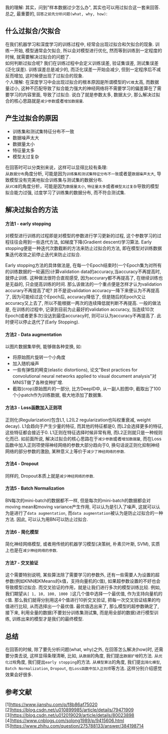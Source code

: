 我的理解: 其实，问到"样本数据过少怎么办", 其实也可以用过拟合这一套来回答. </br>
总之, 最重要的, `回答之前先分析问题(what, why, how)`: </br>
## 什么过拟合/欠拟合
在我们机器学习和深度学习的训练过程中, 经常会出现过拟合和欠拟合的现象. 训练一开始, 模型通常会欠拟合, 所以会对模型进行优化, 然而等到训练到一定程度的时候, 就需要解决过拟合的问题了. </br>
如何判断过拟合呢? 我们在训练过程中会定义训练误差, 验证集误差, 测试集误差(泛化误差). 训练误差总是减少的, 而泛化误差一开始会减少, 但到一定程序后不减反而增加, 这时候便出现了过拟合的现象. </br>
个人理解: 在深度学习中会出现过拟合的根本原因是所谓模型的`VC维`太高, 而数据量过小, 这种不匹配导致了拟合能力强大的神经网络将不需要学习的偏差算在了需要学习的内容里面, 导致了过拟合. 说白了就是参数太多, 数据太少, 那么解决过拟合的核心思路就是`减少参数`或者`增加数据量`. </br>

## 产生过拟合的原因
* 训练集和测试集特征分布不一致
* 数据噪声太大
* 数据量太小
* 特征量太多
* 模型太过复杂

在回答时可以分类别来说，这样可以显得比较有条理: </br>
从`数据分布`角度分析, 可能是因为`训练集和测试集特征分布不一致`或者是`数据噪声太大`, 导致模型没有完美地拟合训练集与测试集的数据分布. </br>
从`VC维`的角度分析，可能是因为`数据量太小`, `特征量太多`或者`模型太过复杂`导致的模型拟合能力过强, 过度学习了训练集的数据分布, 而不符合测试集. </br>

## 解决过拟合的方法
#### 方法1 - early stopping
对模型进行训练的过程即是对模型的参数进行学习更新的过程, 这个参数学习的过程往往会用到一些迭代方法, 如梯度下降(Gradient descent)学习算法. Early stopping便是一种迭代次数截断的方法来防止过拟合的方法, 即在模型对训练数据集迭代收敛之前停止迭代来防止过拟合. </br>

Early stopping方法的具体做法是, 在每一个Epoch结束时(一个Epoch集为对所有的训练数据的一轮遍历)计算validation data的accuracy,当accuracy不再提高时, 就停止训练. 这种做法很符合直观感受, 因为accurary都不再提高了, 在继续训练也是无益的, 只会提高训练的时间. 那么该做法的一个重点便是怎样才认为validation accurary不再提高了呢? 并不是说validation accuracy一降下来便认为不再提高了, 因为可能经过这个Epoch后, accuracy降低了, 但是随后的Epoch又让accuracy又上去了, 所以不能根据一两次的连续降低就判断不再提高. 一般的做法是, 在训练的过程中, 记录到目前为止最好的validation accuracy, 当连续10次Epoch(或者更多次)没达到最佳accuracy时, 则可以认为accuracy不再提高了. 此时便可以停止迭代了(Early Stopping). </br>

#### 方法2 - Data augmentation
以图片数据集举例, 能够做各种变换, 如:
* 将原始图片旋转一个小角度 
* 加入随机噪声
* 一些有弹性的畸变(elastic distortions), 论文"Best practices for convolutional neural networks applied to visual document analysis"对MNIST做了各种变种扩增. 
* 截取(crop)原始图片的一部分, 比方DeepID中, 从一副人脸图中, 截取出了100个小patch作为训练数据, 极大地添加了数据集. 

#### 方法3 - Loss函数加入正则项
正则化(Regularization)包含L1, L2(L2 regularization也叫权重衰减, weight decay). 
L1会趋向于产生少量的特征, 而其他的特征都是0, 而L2会选择更多的特征, 这些特征都会接近于0. L1正则在特征选择时候非常有用, 而L2正则就只是一种规则化而已. 
如前面所说, 解决过拟合的核心思路在于`减少参数`或者`增加数据量`, 而在Loss函数中加入正则项使得神经网络的参数大部分趋向于0, 换句话说正则化抑制神经网络的部分参数的激励, 某种意义上等价于`减少了神经网络的参数`. </br>

#### 方法4 - Dropout
同样的, Dropout本质上就是`减少神经网络的参数`. </br>

#### 方法5 - Batch Normalization
BN每次的mini-batch的数据都不一样, 但是每次的mini-batch的数据都会对moving mean和moving variance产生作用, 可以认为是引入了噪声, 这就可以认为是进行了`data augmentation`, 而`data augmentation`被认为是防止过拟合的一种方法. 因此, 可以认为用BN可以防止过拟合. </br>

#### 方法6 - 简化模型
简化神经网络模型, 或者用传统的机器学习模型(决策树, 朴素贝叶斯, SVM), 实质上也是在`减少神经网络的参数`. </br>

#### 方法7 - 交叉验证
这个需要特别说明, 某些算法除了需要学习的参数外, 还有一些需要人为设置的超参数(例如KNN和KMeans的`k`值，支持向量机的`C`值), 如果超参数设置的不好也会导致模型过拟合. 而交叉验证的作用，就是让我们进行多次的模型训练比较. 例如, 我们期望从`[ 1, 10, 100, 1000 ]`这几个值中选择一个最优值, 作为支持向量机的`C`值. 那么我们就得分别用这4个值进行10折交叉验证, 把每一次交叉验证结果的均值进行比较, 从而选择出一个最优值. 最优值选出来了, 那么模型的超参数确定了, 接下来, 利用全量的数据(不要划分训练集测试集, 而是用全部的数据)进行模型训练, 训练出来的模型才是我们的最终模型. </br>

## 总结
在回答的时候, 除了要先分析问题(what, why)之外, 在回答怎么解决(how)时, 还需要分类去说, 这样显得条理清晰, 比如, 从`数据`的角度, 我们提出`数据扩增`的方法. 从`优化过程`角度, 我们提出`early stopping`的方法. 从`模型算法`的角度, 我们提出`简化模型`, `Batch Normalization`, `Dropout`, `在Loss函数中加入正则项`等方法. 这样分别介绍感觉效果会好很多. </br>

## 参考文献
[1]https://www.jianshu.com/p/f8b86af75020 </br>
[2]https://blog.csdn.net/u010899985/article/details/79471909 </br>
[3]https://blog.csdn.net/u012019029/article/details/80023898 </br>
[4]https://www.cnblogs.com/solong1989/p/9415606.html </br>
[5]https://www.zhihu.com/question/275788133/answer/384198714 </br>